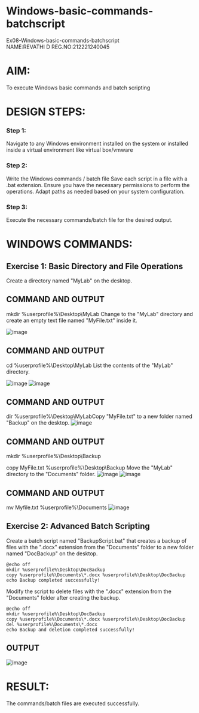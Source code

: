 # Windows-basic-commands-batchscript
Ex08-Windows-basic-commands-batchscript      
NAME:REVATHI D
REG.NO:212221240045

# AIM:
To execute Windows basic commands and batch scripting

# DESIGN STEPS:

### Step 1:

Navigate to any Windows environment installed on the system or installed inside a virtual environment like virtual box/vmware 

### Step 2:

Write the Windows commands / batch file
Save each script in a file with a .bat extension.
Ensure you have the necessary permissions to perform the operations.
Adapt paths as needed based on your system configuration.
### Step 3:

Execute the necessary commands/batch file for the desired output. 




# WINDOWS COMMANDS:
## Exercise 1: Basic Directory and File Operations
Create a directory named "MyLab" on the desktop.


## COMMAND AND OUTPUT
mkdir %userprofile%\Desktop\MyLab
Change to the "MyLab" directory and create an empty text file named "MyFile.txt" inside it.

![image](https://github.com/23002027/Windows-basic-commands-batchscript/assets/139752981/9502cfa4-b01c-41be-b9c7-495f7c17be77)





## COMMAND AND OUTPUT
cd %userprofile%\Desktop\MyLab
List the contents of the "MyLab" directory.


![image](https://github.com/23002027/Windows-basic-commands-batchscript/assets/139752981/8751423e-f46a-4ab1-8659-bae4c9971315)
![image](https://github.com/23002027/Windows-basic-commands-batchscript/assets/139752981/94fb3869-2d36-4fa6-8383-32685b249b57)




## COMMAND AND OUTPUT
dir %userprofile%\Desktop\MyLabCopy "MyFile.txt" to a new folder named "Backup" on the desktop.
![image](https://github.com/23002027/Windows-basic-commands-batchscript/assets/139752981/013f4945-16e6-499f-a10e-6fd95ba59c21)






## COMMAND AND OUTPUT

mkdir %userprofile%\Desktop\Backup

copy MyFile.txt %userprofile%\Desktop\Backup
Move the "MyLab" directory to the "Documents" folder.
![image](https://github.com/23002027/Windows-basic-commands-batchscript/assets/139752981/9764c92a-f692-471c-8d8e-c160621e0b3f)
![image](https://github.com/23002027/Windows-basic-commands-batchscript/assets/139752981/71f85cef-e8f3-4134-8a00-4489c6b7a1e0)



## COMMAND AND OUTPUT
mv Myfile.txt %userprofile%\Documents
![image](https://github.com/23002027/Windows-basic-commands-batchscript/assets/139752981/d867d801-3115-4e21-8f99-a7bb80cfa591)





## Exercise 2: Advanced Batch Scripting
Create a batch script named "BackupScript.bat" that creates a backup of files with the ".docx" extension from the "Documents" folder to a new folder named "DocBackup" on the desktop.
```
@echo off
mkdir %userprofile%\Desktop\DocBackup
copy %userprofile%\Documents\*.docx %userprofile%\Desktop\DocBackup
echo Backup completed successfully!
```
Modify the script to delete files with the ".docx" extension from the "Documents" folder after creating the backup.
```
@echo off
mkdir %userprofile%\Desktop\DocBackup
copy %userprofile%\Documents\*.docx %userprofile%\Desktop\DocBackup
del %userprofile%\Documents\*.docx
echo Backup and deletion completed successfully!
```



## OUTPUT
![image](https://github.com/23002027/Windows-basic-commands-batchscript/assets/139752981/c95d5c31-e72d-4f3f-924e-19ce123d48b9)





# RESULT:
The commands/batch files are executed successfully.

